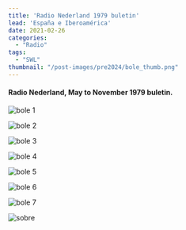 ```yaml
---
title: 'Radio Nederland 1979 buletin'
lead: 'España e Iberoamérica'
date: 2021-02-26
categories:
  - "Radio"
tags:
  - "SWL"
thumbnail: "/post-images/pre2024/bole_thumb.png"
---
```


#### Radio Nederland, May to November 1979 buletin.


![](/post-images/pre2024/bole1.jpg "bole 1")

![](/post-images/pre2024/bole2.jpg "bole 2")

![](/post-images/pre2024/bole3.jpg "bole 3")

![](/post-images/pre2024/bole4.jpg "bole 4")

![](/post-images/pre2024/bole5.jpg "bole 5")

![](/post-images/pre2024/bole6.jpg "bole 6")

![](/post-images/pre2024/bole7.jpg "bole 7")

![](/post-images/pre2024/sobre.jpg "sobre")

